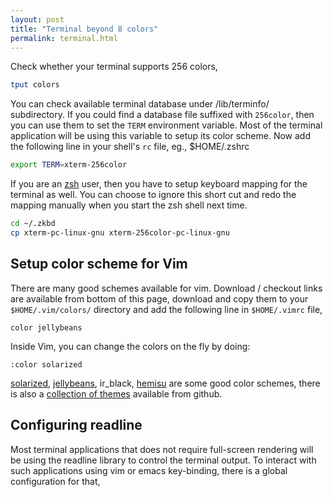 ```yaml
---
layout: post
title: "Terminal beyond 8 colors"
permalink: terminal.html
---
```


Check whether your terminal supports 256 colors,

```bash
tput colors
```

You can check available terminal database under /lib/terminfo/ subdirectory.
If you could find a database file suffixed with `256color`, then you can use
them to set the `TERM` environment variable. Most of the terminal application
will be using this variable to setup its color scheme. Now add the following
line in your shell's `rc` file, eg., $HOME/.zshrc

```bash
export TERM=xterm-256color
```

If you are an [zsh][zsh-link] user, then you have to setup keyboard mapping
for the terminal as well. You can choose to ignore this short cut and redo
the mapping manually when you start the zsh shell next time.

```bash
cd ~/.zkbd
cp xterm-pc-linux-gnu xterm-256color-pc-linux-gnu
```

Setup color scheme for Vim
--------------------------

There are many good schemes available for vim. Download / checkout links are
available from bottom of this page, download and copy them to your
`$HOME/.vim/colors/` directory and add the following line in `$HOME/.vimrc`
file,

```vim
color jellybeans
```

Inside Vim, you can change the colors on the fly by doing:

```vim
:color solarized
```

[solarized][solarized-link], [jellybeans][jellybeans-link], ir_black,
[hemisu][hemisu-link] are some good color schemes, there is also a
[collection of themes][themes] available from github.

Configuring readline
--------------------

Most terminal applications that does not require full-screen rendering will be
using the readline library to control the terminal output. To interact with
such applications using vim or emacs key-binding, there is a global
configuration for that,

[zsh-link]: http://zsh.org
[solarized-link]: https://github.com/altercation/solarized
[jellybeans-link]: https://github.com/nanotech/jellybeans.vim
[hemisu-link]: https://github.com/noahfrederick/Hemisu
[themes]: https://github.com/tomasr/dotfiles
